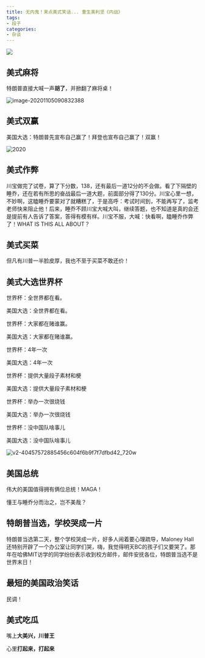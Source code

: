 ```yaml
---
title: 无内鬼！来点美式笑话... 重生美利坚《内战》
tags:
- 段子
categories:
- 杂谈
---
```


![](https://cdn.fangyuanxiaozhan.com/assets/1694168739349tKYtHijF.png)


## 美式麻将

特朗普直接大喊一声**胡了**，并掀翻了麻将桌！

![image-20201105090832388](https://cdn.fangyuanxiaozhan.com/assets/169416874498358FhZYFG.png)

## 美式双赢

美国大选：特朗普先宣布自己赢了！拜登也宣布自己赢了！双赢！

![2020](https://cdn.fangyuanxiaozhan.com/assets/1694168746830K1pSstrX.png)

## 美式作弊

川宝做完了试卷，算了下分数，138，还有最后一道12分的不会做。看了下隔壁的睡乔，还在若有所思的奋战最后一道大题，前面部分得了130分。川宝心里一想，不妙啊，这瞌睡乔要蒙对了就糟糕了，于是高呼：考试时间到，不能再写了，监考老师快来阻止他！后来，睡乔不顾川宝大喊大叫，继续答题，也不知道是真的会还是提前有人告诉了答案，答得有模有样。川宝不服，大喊：快看啊，瞌睡乔作弊了！WHAT IS THIS ALL ABOUT？

## 美式买菜

但凡有川普一半脸皮厚，我也不至于买菜不敢还价！

## 美式大选世界杯

世界杯：全世界都在看。

美国大选：全世界都在看。

世界杯：大家都在赌谁赢。

美国大选：大家都在赌谁赢。

世界杯：4年一次

美国大选：4年一次

世界杯：提供大量段子素材和梗

美国大选：提供大量段子素材和梗

世界杯：举办一次很烧钱

美国大选：举办一次很烧钱

世界杯：没中国队啥事儿

美国大选：没中国队啥事儿

![v2-40457572885456c604f6b9f7f7dfbd42_720w](https://cdn.fangyuanxiaozhan.com/assets/1694168750128fAXjenFK.png)

## 美国总统

伟大的美国值得拥有俩位总统！MAGA！

懂王与睡乔分而治之，岂不美哉？

## 特朗普当选，学校哭成一片

特朗普当选第二天，整个学校哭成一片，好多人闹着要心理疏导，Maloney Hall还特别开辟了一个办公室让同学们哭，嗨，我觉得明天BC的孩子们又要哭了。那年在哈佛MIT访学的同学纷纷表示收到校方邮件，邮件安抚各位，特朗普当选不是世界末日！



## 最短的美国政治笑话

民调！



## 美式吃瓜



嘴上**大美兴，川普王**

心里**打起来，打起来**